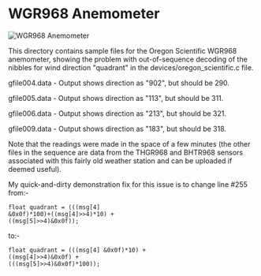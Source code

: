 # WGR968 Anemometer

![WGR968 Anemometer](https://github.com/PuceBaboon/rtl_433_tests/tree/master/tests/oregon_scientific/07/Oregon-Scientific_WGR968_Anemometer.jpg)

This directory contains sample files for the Oregon Scientific WGR968 anemometer, showing the problem with out-of-sequence decoding of the nibbles for wind direction "quadrant" in the devices/oregon_scientific.c file.

gfile004.data - Output shows direction as "902", but should be 290.

gfile005.data - Output shows direction as "113", but should be 311.

gfile006.data - Output shows direction as "213", but should be 321.

gfile009.data - Output shows direction as "183", but should be 318.


Note that the readings were made in the space of a few minutes (the other files in the sequence are data from the THGR968 and BHTR968 sensors associated with this fairly old weather station and can be uploaded if deemed useful).

My quick-and-dirty demonstration fix for this issue is to change line #255 from:-

<code>float quadrant = (((msg[4] &0x0f)*100)+((msg[4]>>4)*10) + ((msg[5]>>4)&0x0f));</code>

to:-

<code>float quadrant = (((msg[4] &0x0f)*10) + ((msg[4]>>4)&0x0f) + (((msg[5]>>4)&0x0f)*100));</code>


 



